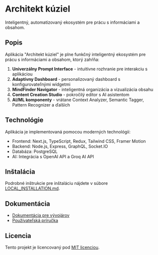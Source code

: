 # Architekt kúziel

Inteligentný, automatizovaný ekosystém pre prácu s informáciami a obsahom.

## Popis

Aplikácia "Architekt kúziel" je plne funkčný inteligentný ekosystém pre prácu s informáciami a obsahom, ktorý zahŕňa:

1. **Univerzálny Prompt Interface** - intuitívne rozhranie pre interakciu s aplikáciou
2. **Adaptívny Dashboard** - personalizovaný dashboard s konfigurovateľnými widgetmi
3. **MindFinder Navigator** - inteligentná organizácia a vizualizácia obsahu
4. **Content Creation Studio** - pokročilý editor s AI asistentom
5. **AI/ML komponenty** - vrátane Context Analyzer, Semantic Tagger, Pattern Recognizer a ďalších

## Technológie

Aplikácia je implementovaná pomocou moderných technológií:
- Frontend: Next.js, TypeScript, Redux, Tailwind CSS, Framer Motion
- Backend: Node.js, Express, GraphQL, Socket.IO
- Databáza: PostgreSQL
- AI: Integrácia s OpenAI API a Groq AI API

## Inštalácia

Podrobné inštrukcie pre inštaláciu nájdete v súbore [LOCAL_INSTALLATION.md](LOCAL_INSTALLATION.md).

## Dokumentácia

- [Dokumentácia pre vývojárov](docs/DEVELOPER_DOCUMENTATION.md)
- [Používateľská príručka](docs/USER_DOCUMENTATION.md)

## Licencia

Tento projekt je licencovaný pod [MIT licenciou](LICENSE).
